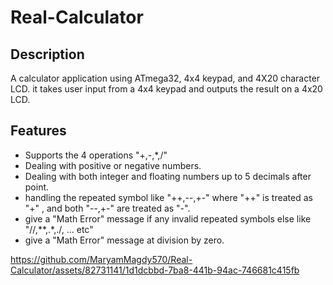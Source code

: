 # Real-Calculator
## Description
A calculator application using ATmega32, 4x4 keypad, and 4X20 character LCD.
it takes user input from a 4x4 keypad and outputs the result on a 4x20 LCD.
## Features
- Supports the 4 operations "+,-,*,/"
- Dealing with positive or negative numbers.
- Dealing with both integer and floating numbers up to 5 decimals after point.
- handling the repeated symbol like "++,--,+-"
  where "++" is treated as "+" , and both "--,+-" are treated as "-".
- give a "Math Error" message if any invalid repeated symbols else like "//,**,.*,./, ... etc"
- give a "Math Error" message at division by zero.



https://github.com/MaryamMagdy570/Real-Calculator/assets/82731141/1d1dcbbd-7ba8-441b-94ac-746681c415fb

